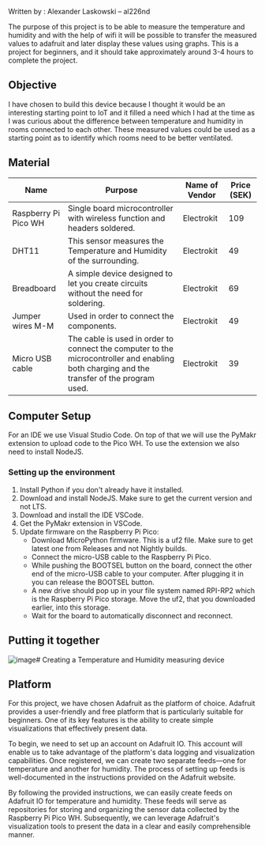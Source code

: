 

Written by : Alexander Laskowski – al226nd
 
The purpose of this project is to be able to measure the temperature and humidity and with the help of wifi it will be possible to transfer the measured values to adafruit and later display these values using graphs. This is a project for beginners, and it should take approximately around 3-4 hours to complete the project.

## Objective

I have chosen to build this device because I thought it would be an interesting starting point to IoT and it filled a need which I had at the time as I was curious about the difference between temperature and humidity in rooms connected to each other. These measured values could be used as a starting point as to identify which rooms need to be better ventilated.

## Material

| Name  | Purpose | Name of Vendor | Price (SEK) |
| ------------- | ------------- | ------------- | ------------- |
| Raspberry Pi Pico WH  | Single board microcontroller with wireless function and headers soldered.  | Electrokit  | 109  |
| DHT11  | This sensor measures the Temperature and Humidity of the surrounding.  | Electrokit  | 49  |
| Breadboard | A simple device designed to let you create circuits without the need for soldering.  | Electrokit  | 69  |
| Jumper wires M-M | Used in order to connect the components.  | Electrokit  | 49  |
| Micro USB cable | The cable is used in order to connect the computer to the microcontroller and enabling both charging and the transfer of the program used. | Electrokit  | 39  |


## Computer Setup

For an IDE we use Visual Studio Code. On top of that we will use the PyMakr extension to upload code to the Pico WH. To use the extension we also need to install NodeJS.

### Setting up the environment

1. Install Python if you don't already have it installed.
2. Download and install NodeJS. Make sure to get the current version and not LTS.
3. Download and install the IDE VSCode.
4. Get the PyMakr extension in VSCode.
5. Update firmware on the Raspberry Pi Pico:
   - Download MicroPython firmware. This is a uf2 file. Make sure to get latest one from Releases and not Nightly builds.
   - Connect the micro-USB cable to the Raspberry Pi Pico.
   - While pushing the BOOTSEL button on the board, connect the other end of the micro-USB cable to your computer. After plugging it in you can release the BOOTSEL button.
   - A new drive should pop up in your file system named RPI-RP2 which is the Raspberry Pi Pico storage. Move the uf2, that you downloaded earlier, into this storage.
   - Wait for the board to automatically disconnect and reconnect.

## Putting it together

![image](https://github.com/Lorsted/Creating-a-Temperature-and-Humidity-measuring-device/assets/117736750/4c6a6c5f-f2a2-4fa2-92a5-5ae574689c61)# Creating a Temperature and Humidity measuring device

## Platform

For this project, we have chosen Adafruit as the platform of choice. Adafruit provides a user-friendly and free platform that is particularly suitable for beginners. One of its key features is the ability to create simple visualizations that effectively present data.

To begin, we need to set up an account on Adafruit IO. This account will enable us to take advantage of the platform's data logging and visualization capabilities. Once registered, we can create two separate feeds—one for temperature and another for humidity. The process of setting up feeds is well-documented in the instructions provided on the Adafruit website.

By following the provided instructions, we can easily create feeds on Adafruit IO for temperature and humidity. These feeds will serve as repositories for storing and organizing the sensor data collected by the Raspberry Pi Pico WH. Subsequently, we can leverage Adafruit's visualization tools to present the data in a clear and easily comprehensible manner.
